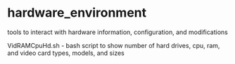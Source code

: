 # hardware_environment
tools to interact with hardware information, configuration, and modifications

VidRAMCpuHd.sh - bash script to show number of hard drives, cpu, ram, and video card types, models, and sizes
